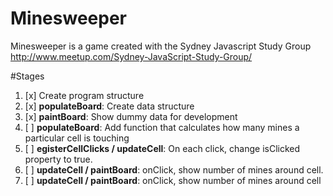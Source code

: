 # Minesweeper

Minesweeper is a game created with the Sydney Javascript Study Group http://www.meetup.com/Sydney-JavaScript-Study-Group/

#Stages

1. [x] Create program structure
2. [x] **populateBoard**: Create data structure
3. [x] **paintBoard**: Show dummy data for development
4. [ ] **populateBoard**: Add function that calculates how many mines a particular cell is touching
5. [ ] **egisterCellClicks / updateCell**: On each click, change isClicked property to true. 
6. [ ] **updateCell / paintBoard**: onClick, show number of mines around cell.
7. [ ] **updateCell / paintBoard**: onClick, show number of mines around cell